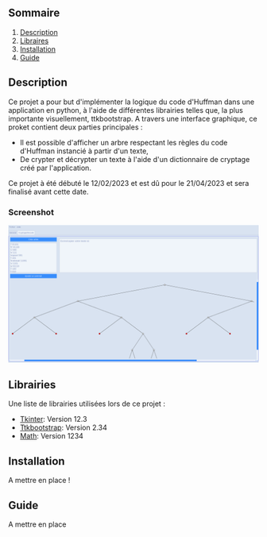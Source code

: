 ## Sommaire

1. [Description](#description)
2. [Libraires](#librairies)
3. [Installation](#installation)
4. [Guide](#guide)

## Description

  Ce projet a pour but d'implémenter la logique du code d'Huffman dans une application en python, à l'aide de différentes librairies telles que, la plus importante visuellement, ttkbootstrap. A travers une interface graphique, ce proket contient deux parties principales :
- Il est possible d'afficher un arbre respectant les règles du code d'Huffman instancié à partir d'un texte,
- De crypter et décrypter un texte à l'aide d'un dictionnaire de cryptage créé par l'application.

Ce projet à été débuté le 12/02/2023 et est dû pour le 21/04/2023 et sera finalisé avant cette date.

### Screenshot
![Image text](https://github.com/uvsq22102103/Projet-Huffmann/blob/main/documentation/Huffman_Homepage.png)

## Librairies

Une liste de librairies utilisées lors de ce projet :
* [Tkinter](https://example.com): Version 12.3 
* [Ttkbootstrap](https://example.com): Version 2.34
* [Math](https://example.com): Version 1234

## Installation

A mettre en place !

## Guide

A mettre en place





